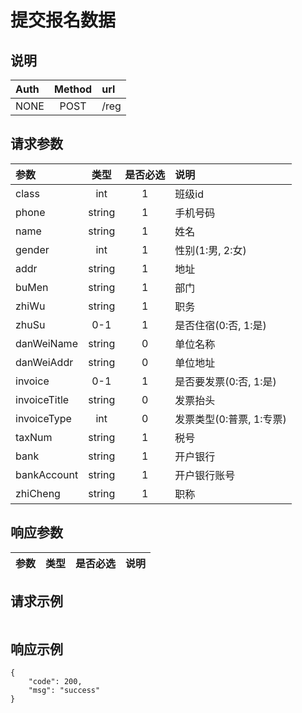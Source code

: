 # 提交报名数据

## 说明

|  Auth  |  Method  |  url  |
| :----  | :----:   | :---- |
|  NONE  |  POST  |  /reg  |

## 请求参数

|  参数  |  类型  |  是否必选  |  说明  |
| :---- | :----: | :----:   | :----  |
| class | int | 1 | 班级id |
| phone | string | 1 | 手机号码 |
| name | string | 1 | 姓名 |
| gender | int | 1 | 性别(1:男, 2:女) |
| addr | string | 1 | 地址 |
| buMen | string | 1 | 部门 |
| zhiWu | string | 1 | 职务 |
| zhuSu | 0-1 | 1 | 是否住宿(0:否, 1:是) |
| danWeiName | string | 0 | 单位名称 |
| danWeiAddr | string | 0 | 单位地址 |
| invoice | 0-1 | 1 | 是否要发票(0:否, 1:是) |
| invoiceTitle | string | 0 | 发票抬头 |
| invoiceType | int | 0 | 发票类型(0:普票, 1:专票) |
| taxNum | string | 1 | 税号 |
| bank | string | 1 | 开户银行 |
| bankAccount | string | 1 | 开户银行账号 |
| zhiCheng | string | 1 | 职称 |

## 响应参数

|  参数  |  类型  |  是否必选  |  说明  |
| :---- | :----: | :----:   | :----  |

## 请求示例

```
```

## 响应示例

```
{
    "code": 200,
    "msg": "success"
}
```